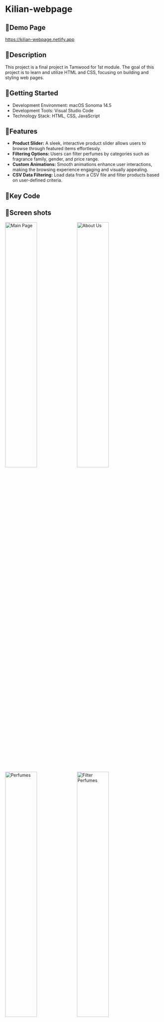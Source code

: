 # Kilian-webpage
## 🌻Demo Page
https://kilian-webpage.netlify.app

## 🌻Description
This project is a final project in Tamwood for 1st module.
The goal of this project is to learn and utilize HTML and CSS, focusing on building and styling web pages.

## 🌻Getting Started
- Development Environment: macOS Sonoma 14.5
- Development Tools: Visual Studio Code
- Technology Stack: HTML, CSS, JavaScript

## 🌻Features
- **Product Slider:** A sleek, interactive product slider allows users to browse through featured items effortlessly.
- **Filtering Options:** Users can filter perfumes by categories such as fragrance family, gender, and price range.
- **Custom Animations:** Smooth animations enhance user interactions, making the browsing experience engaging and visually appealing.
- **CSV Data Filtering:** Load data from a CSV file and filter products based on user-defined criteria.

## 🌻Key Code

## 🌻Screen shots
<p float="left">
  <img src="https://github.com/user-attachments/assets/bad2226e-5cb9-49dc-9291-6851e52c6cad" alt="Main Page" width="45%" />
  <img src="https://github.com/user-attachments/assets/a09fac6a-2908-40a4-aade-cf86a884e673" alt="About Us" width="45%" />
</p>

<p float="left">
  <img src="https://github.com/user-attachments/assets/9df95658-2668-4c77-958a-5ce09dc3cde0" alt="Perfumes" width="45%" />
  <img src="https://github.com/user-attachments/assets/4ea173c9-f76e-42ca-a102-38ee23eb3513" alt="Filter Perfumes" width="45%" />
</p>

<p float="left">
  <img src="https://github.com/user-attachments/assets/6c9f3fdc-6208-4e28-9be2-ec69382b9eb6" alt="Perfume Detail" width="45%" />
</p>

<p float="left">
  <img src="https://github.com/user-attachments/assets/fddd2fac-c405-47de-b556-24e6ddb2ba09" alt="Sign In" width="45%" />
  <img src="https://github.com/user-attachments/assets/93a264c3-dd79-46f6-a2cd-a1e8e9d87e5e" alt="Sign Up" width="45%" />
</p>

